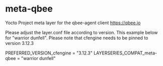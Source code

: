 # meta-qbee
Yocto Project meta layer for the qbee-agent client https://qbee.io

Please adjust the layer.conf file according to version.
This example below for "warrior dunfell".
Please note that cfengine needs to be pinned to version 3.12.3

PREFERRED_VERSION_cfengine = "3.12.3"
LAYERSERIES_COMPAT_meta-qbee = "warrior dunfell"
